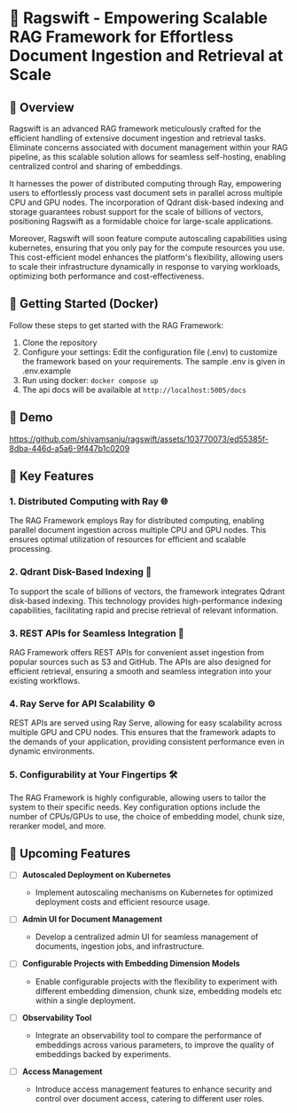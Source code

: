 # 🚀 Ragswift - Empowering Scalable RAG Framework for Effortless Document Ingestion and Retrieval at Scale

## 🔗 Overview

Ragswift is an advanced RAG framework meticulously crafted for the efficient handling of extensive document ingestion and retrieval tasks. Eliminate concerns associated with document management within your RAG pipeline, as this scalable solution allows for seamless self-hosting, enabling centralized control and sharing of embeddings.

It harnesses the power of distributed computing through Ray, empowering users to effortlessly process vast document sets in parallel across multiple CPU and GPU nodes. The incorporation of Qdrant disk-based indexing and storage guarantees robust support for the scale of billions of vectors, positioning Ragswift as a formidable choice for large-scale applications.

Moreover, Ragswift will soon feature compute autoscaling capabilities using kubernetes, ensuring that you only pay for the compute resources you use. This cost-efficient model enhances the platform's flexibility, allowing users to scale their infrastructure dynamically in response to varying workloads, optimizing both performance and cost-effectiveness.

## 🔗 Getting Started (Docker)

Follow these steps to get started with the RAG Framework:

1. Clone the repository
2. Configure your settings: Edit the configuration file (.env) to customize the framework based on your requirements. The sample .env is given in .env.example
3. Run using docker: `docker compose up`
4. The api docs will be availaible at `http://localhost:5005/docs`

## 🔗 Demo

https://github.com/shivamsanju/ragswift/assets/103770073/ed55385f-8dba-446d-a5a6-9f447b1c0209

## 🔗 Key Features

### 1. Distributed Computing with Ray 🌐

The RAG Framework employs Ray for distributed computing, enabling parallel document ingestion across multiple CPU and GPU nodes. This ensures optimal utilization of resources for efficient and scalable processing.

### 2. Qdrant Disk-Based Indexing 💽

To support the scale of billions of vectors, the framework integrates Qdrant disk-based indexing. This technology provides high-performance indexing capabilities, facilitating rapid and precise retrieval of relevant information.

### 3. REST APIs for Seamless Integration 🔄

RAG Framework offers REST APIs for convenient asset ingestion from popular sources such as S3 and GitHub. The APIs are also designed for efficient retrieval, ensuring a smooth and seamless integration into your existing workflows.

### 4. Ray Serve for API Scalability ⚙️

REST APIs are served using Ray Serve, allowing for easy scalability across multiple GPU and CPU nodes. This ensures that the framework adapts to the demands of your application, providing consistent performance even in dynamic environments.

### 5. Configurability at Your Fingertips 🛠️
The RAG Framework is highly configurable, allowing users to tailor the system to their specific needs. Key configuration options include the number of CPUs/GPUs to use, the choice of embedding model, chunk size, reranker model, and more.


## 🔗 Upcoming Features

- [ ] **Autoscaled Deployment on Kubernetes**
  - Implement autoscaling mechanisms on Kubernetes for optimized deployment costs and efficient resource usage.

- [ ] **Admin UI for Document Management**
  - Develop a centralized admin UI for seamless management of documents, ingestion jobs, and infrastructure.

- [ ] **Configurable Projects with Embedding Dimension Models**
  - Enable configurable projects with the flexibility to experiment with different embedding dimension, chunk size, embedding models etc within a single deployment.

- [ ] **Observability Tool**
  - Integrate an observability tool to compare the performance of embeddings across various parameters, to improve the quality of embeddings backed by experiments.

- [ ] **Access Management**
  - Introduce access management features to enhance security and control over document access, catering to different user roles.

